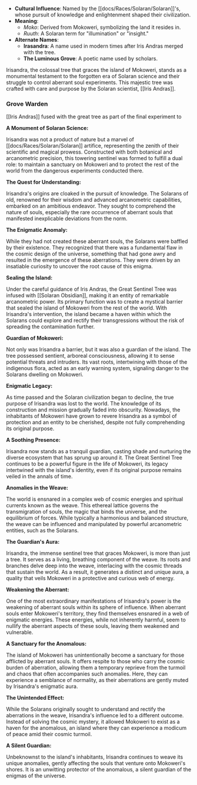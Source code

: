 - **Cultural Influence**: Named by the [[docs/Races/Solaran/Solaran]]'s, whose pursuit of knowledge and enlightenment shaped their civilization.
- **Meaning**:
    - _Moko_: Derived from Mokoweri, symbolizing the land it resides in.
    - _Ruuth_: A Solaran term for "illumination" or "insight."
- **Alternate Names**:
    - **Irasandra**: A name used in modern times after Iris Andras merged with the tree.
    - **The Luminous Grove**: A poetic name used by scholars.

Irisandra, the colossal tree that graces the island of Mokoweri, stands as a monumental testament to the forgotten era of Solaran science and their struggle to control aberrant soul experiments. This majestic tree was crafted with care and purpose by the Solaran scientist, [[Iris Andras]].


### Grove Warden
[[Iris Andras]] fused with the great tree as part of the final experiment to 


**A Monument of Solaran Science:**

Irisandra was not a product of nature but a marvel of [[docs/Races/Solaran/Solaran]] artifice, representing the zenith of their scientific and magical prowess. Constructed with both botanical and arcanometric precision, this towering sentinel was formed to fulfill a dual role: to maintain a sanctuary on Mokoweri and to protect the rest of the world from the dangerous experiments conducted there.

**The Quest for Understanding:**

Irisandra's origins are cloaked in the pursuit of knowledge. The Solarans of old, renowned for their wisdom and advanced arcanometric capabilities, embarked on an ambitious endeavor. They sought to comprehend the nature of souls, especially the rare occurrence of aberrant souls that manifested inexplicable deviations from the norm.

**The Enigmatic Anomaly:**

While they had not created these aberrant souls, the Solarans were baffled by their existence. They recognized that there was a fundamental flaw in the cosmic design of the universe, something that had gone awry and resulted in the emergence of these aberrations. They were driven by an insatiable curiosity to uncover the root cause of this enigma.

**Sealing the Island:**

Under the careful guidance of Iris Andras, the Great Sentinel Tree was infused with [[Solaran Obsidian]], making it an entity of remarkable arcanometric power. Its primary function was to create a mystical barrier that sealed the island of Mokoweri from the rest of the world. With Irisandra's intervention, the island became a haven within which the Solarans could explore and rectify their transgressions without the risk of spreading the contamination further.

**Guardian of Mokoweri:**

Not only was Irisandra a barrier, but it was also a guardian of the island. The tree possessed sentient, arboreal consciousness, allowing it to sense potential threats and intruders. Its vast roots, intertwining with those of the indigenous flora, acted as an early warning system, signaling danger to the Solarans dwelling on Mokoweri.

**Enigmatic Legacy:**

As time passed and the Solaran civilization began to decline, the true purpose of Irisandra was lost to the world. The knowledge of its construction and mission gradually faded into obscurity. Nowadays, the inhabitants of Mokoweri have grown to revere Irisandra as a symbol of protection and an entity to be cherished, despite not fully comprehending its original purpose.

**A Soothing Presence:**

Irisandra now stands as a tranquil guardian, casting shade and nurturing the diverse ecosystem that has sprung up around it. The Great Sentinel Tree continues to be a powerful figure in the life of Mokoweri, its legacy intertwined with the island's identity, even if its original purpose remains veiled in the annals of time.

**Anomalies in the Weave:**

The world is ensnared in a complex web of cosmic energies and spiritual currents known as the weave. This ethereal lattice governs the transmigration of souls, the magic that binds the universe, and the equilibrium of forces. While typically a harmonious and balanced structure, the weave can be influenced and manipulated by powerful arcanometric entities, such as the Solarans.

**The Guardian's Aura:**

Irisandra, the immense sentinel tree that graces Mokoweri, is more than just a tree. It serves as a living, breathing component of the weave. Its roots and branches delve deep into the weave, interlacing with the cosmic threads that sustain the world. As a result, it generates a distinct and unique aura, a quality that veils Mokoweri in a protective and curious web of energy.

**Weakening the Aberrant:**

One of the most extraordinary manifestations of Irisandra's power is the weakening of aberrant souls within its sphere of influence. When aberrant souls enter Mokoweri's territory, they find themselves ensnared in a web of enigmatic energies. These energies, while not inherently harmful, seem to nullify the aberrant aspects of these souls, leaving them weakened and vulnerable.

**A Sanctuary for the Anomalous:**

The island of Mokoweri has unintentionally become a sanctuary for those afflicted by aberrant souls. It offers respite to those who carry the cosmic burden of aberration, allowing them a temporary reprieve from the turmoil and chaos that often accompanies such anomalies. Here, they can experience a semblance of normality, as their aberrations are gently muted by Irisandra's enigmatic aura.

**The Unintended Effect:**

While the Solarans originally sought to understand and rectify the aberrations in the weave, Irisandra's influence led to a different outcome. Instead of solving the cosmic mystery, it allowed Mokoweri to exist as a haven for the anomalous, an island where they can experience a modicum of peace amid their cosmic turmoil.

**A Silent Guardian:**

Unbeknownst to the island's inhabitants, Irisandra continues to weave its unique anomalies, gently affecting the souls that venture onto Mokoweri's shores. It is an unwitting protector of the anomalous, a silent guardian of the enigmas of the universe.

